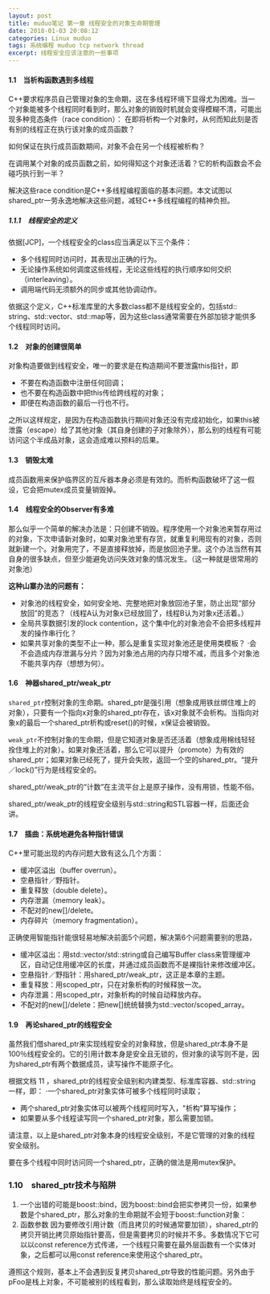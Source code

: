 ```yaml
---
layout: post
title: muduo笔记 第一章 线程安全的对象生命期管理
date: 2018-01-03 20:08:12
categories: Linux muduo
tags: 系统编程 muduo tcp network thread
excerpt: 线程安全应该注意的一些事项
---
```


#### 1.1　当析构函数遇到多线程 

C++要求程序员自己管理对象的生命期，这在多线程环境下显得尤为困难。当一个对象能被多个线程同时看到时，那么对象的销毁时机就会变得模糊不清，可能出现多种竞态条件（race condition）：
在即将析构一个对象时，从何而知此刻是否有别的线程正在执行该对象的成员函数？ 

如何保证在执行成员函数期间，对象不会在另一个线程被析构？ 

在调用某个对象的成员函数之前，如何得知这个对象还活着？它的析构函数会不会碰巧执行到一半？ 

解决这些race condition是C++多线程编程面临的基本问题。本文试图以shared_ptr一劳永逸地解决这些问题，减轻C++多线程编程的精神负担。

##### 1.1.1　线程安全的定义 

依据[JCP]，一个线程安全的class应当满足以下三个条件： 

- 多个线程同时访问时，其表现出正确的行为。 
- 无论操作系统如何调度这些线程，无论这些线程的执行顺序如何交织（interleaving）。 
- 调用端代码无须额外的同步或其他协调动作。

依据这个定义，C++标准库里的大多数class都不是线程安全的，包括std:: string、std::vector、std::map等，因为这些class通常需要在外部加锁才能供多个线程同时访问。

#### 1.2　对象的创建很简单

对象构造要做到线程安全，唯一的要求是在构造期间不要泄露this指针，即 

- 不要在构造函数中注册任何回调； 
- 也不要在构造函数中把this传给跨线程的对象； 
- 即便在构造函数的最后一行也不行。 

之所以这样规定，是因为在构造函数执行期间对象还没有完成初始化，如果this被泄露（escape）给了其他对象（其自身创建的子对象除外），那么别的线程有可能访问这个半成品对象，这会造成难以预料的后果。

#### 1.3　销毁太难 

成员函数用来保护临界区的互斥器本身必须是有效的。而析构函数破坏了这一假设，它会把mutex成员变量销毁掉。


#### 1.4　线程安全的Observer有多难

那么似乎一个简单的解决办法是：只创建不销毁。程序使用一个对象池来暂存用过的对象，下次申请新对象时，如果对象池里有存货，就重复利用现有的对象，否则就新建一个。对象用完了，不是直接释放掉，而是放回池子里。这个办法当然有其自身的很多缺点，但至少能避免访问失效对象的情况发生。（这一种就是很常用的对象池）

**这种山寨办法的问题有：** 

- 对象池的线程安全，如何安全地、完整地把对象放回池子里，防止出现“部分放回”的竞态？（线程A认为对象x已经放回了，线程B认为对象x还活着。）
- 全局共享数据引发的lock contention，这个集中化的对象池会不会把多线程并发的操作串行化？ 
- 如果共享对象的类型不止一种，那么是重复实现对象池还是使用类模板？ ·会不会造成内存泄漏与分片？因为对象池占用的内存只增不减，而且多个对象池不能共享内存（想想为何）。

#### 1.6　神器shared_ptr/weak_ptr

`shared_ptr`控制对象的生命期。shared_ptr是强引用（想象成用铁丝绑住堆上的对象），只要有一个指向x对象的shared_ptr存在，该x对象就不会析构。当指向对象x的最后一个shared_ptr析构或reset()的时候，x保证会被销毁。 

`weak_ptr`不控制对象的生命期，但是它知道对象是否还活着（想象成用棉线轻轻拴住堆上的对象）。如果对象还活着，那么它可以提升（promote）为有效的shared_ptr；如果对象已经死了，提升会失败，返回一个空的shared_ptr。“提升／lock()”行为是线程安全的。 

shared_ptr/weak_ptr的“计数”在主流平台上是原子操作，没有用锁，性能不俗。

shared_ptr/weak_ptr的线程安全级别与std::string和STL容器一样，后面还会讲。

#### 1.7　插曲：系统地避免各种指针错误

 C++里可能出现的内存问题大致有这么几个方面：
 
 - 缓冲区溢出（buffer overrun）。 
 - 空悬指针／野指针。 
 - 重复释放（double delete）。
 - 内存泄漏（memory leak）。
 - 不配对的new[]/delete。
 - 内存碎片（memory fragmentation）。

正确使用智能指针能很轻易地解决前面5个问题，解决第6个问题需要别的思路， 

- 缓冲区溢出：用std::vector<char>/std::string或自己编写Buffer class来管理缓冲区，自动记住用缓冲区的长度，并通过成员函数而不是裸指针来修改缓冲区。 
- 空悬指针／野指针：用shared_ptr/weak_ptr，这正是本章的主题。 
- 重复释放：用scoped_ptr，只在对象析构的时候释放一次。 
- 内存泄漏：用scoped_ptr，对象析构的时候自动释放内存。 
- 不配对的new[]/delete：把new[]统统替换为std::vector/scoped_array。

#### 1.9　再论shared_ptr的线程安全

虽然我们借shared_ptr来实现线程安全的对象释放，但是shared_ptr本身不是100％线程安全的。它的引用计数本身是安全且无锁的，但对象的读写则不是，因为shared_ptr有两个数据成员，读写操作不能原子化。

根据文档 11 ，shared_ptr的线程安全级别和内建类型、标准库容器、std::string一样，即： ·一个shared_ptr对象实体可被多个线程同时读取； 

- 两个shared_ptr对象实体可以被两个线程同时写入，"析构"算写操作； 
- 如果要从多个线程读写同一个shared_ptr对象，那么需要加锁。 

请注意，以上是shared_ptr对象本身的线程安全级别，不是它管理的对象的线程安全级别。 

要在多个线程中同时访问同一个shared_ptr，正确的做法是用mutex保护。

### 1.10　shared_ptr技术与陷阱

1. 一个出错的可能是boost::bind，因为boost::bind会把实参拷贝一份，如果参数是个shared_ptr，那么对象的生命期就不会短于boost::function对象：
2. 函数参数 因为要修改引用计数（而且拷贝的时候通常要加锁），shared_ptr的拷贝开销比拷贝原始指针要高，但是需要拷贝的时候并不多。多数情况下它可以以const reference方式传递，一个线程只需要在最外层函数有一个实体对象，之后都可以用const reference来使用这个shared_ptr。

遵照这个规则，基本上不会遇到反复拷贝shared_ptr导致的性能问题。另外由于pFoo是栈上对象，不可能被别的线程看到，那么读取始终是线程安全的。


